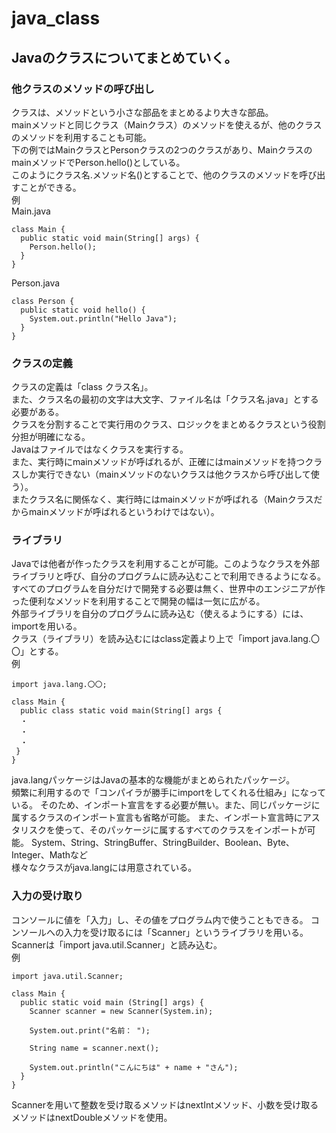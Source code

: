 # java_class
## Javaのクラスについてまとめていく。
### 他クラスのメソッドの呼び出し  
クラスは、メソッドという小さな部品をまとめるより大きな部品。  
mainメソッドと同じクラス（Mainクラス）のメソッドを使えるが、他のクラスのメソッドを利用することも可能。  
下の例ではMainクラスとPersonクラスの2つのクラスがあり、MainクラスのmainメソッドでPerson.hello()としている。    
このようにクラス名.メソッド名()とすることで、他のクラスのメソッドを呼び出すことができる。  
例  
Main.java
```
class Main {
  public static void main(String[] args) {
    Person.hello();
  }
}
```
  
Person.java
```
class Person {
  public static void hello() {
    System.out.println("Hello Java");
  }
}
```

### クラスの定義  
クラスの定義は「class クラス名」。  
また、クラス名の最初の文字は大文字、ファイル名は「クラス名.java」とする必要がある。  
クラスを分割することで実行用のクラス、ロジックをまとめるクラスという役割分担が明確になる。  
Javaはファイルではなくクラスを実行する。  
また、実行時にmainメソッドが呼ばれるが、正確にはmainメソッドを持つクラスしか実行できない（mainメソッドのないクラスは他クラスから呼び出して使う）。  
またクラス名に関係なく、実行時にはmainメソッドが呼ばれる（Mainクラスだからmainメソッドが呼ばれるというわけではない）。  

### ライブラリ
Javaでは他者が作ったクラスを利用することが可能。このようなクラスを外部ライブラリと呼び、自分のプログラムに読み込むことで利用できるようになる。  
すべてのプログラムを自分だけで開発する必要は無く、世界中のエンジニアが作った便利なメソッドを利用することで開発の幅は一気に広がる。  
外部ライブラリを自分のプログラムに読み込む（使えるようにする）には、importを用いる。  
クラス（ライブラリ）を読み込むにはclass定義より上で「import java.lang.〇〇」とする。  
例
```
import java.lang.〇〇;

class Main {
  public class static void main(String[] args {
  ・
  ・
  ・
 }
}
```
java.langパッケージはJavaの基本的な機能がまとめられたパッケージ。  
頻繁に利用するので「コンパイラが勝手にimportをしてくれる仕組み」になっている。
そのため、インポート宣言をする必要が無い。また、同じパッケージに属するクラスのインポート宣言も省略が可能。
また、インポート宣言時にアスタリスクを使って、そのパッケージに属するすべてのクラスをインポートが可能。
System、String、StringBuffer、StringBuilder、Boolean、Byte、Integer、Mathなど  
様々なクラスがjava.langには用意されている。  
  
### 入力の受け取り
コンソールに値を「入力」し、その値をプログラム内で使うこともできる。
コンソールへの入力を受け取るには「Scanner」というライブラリを用いる。  
Scannerは「import java.util.Scanner」と読み込む。  
例
```
import java.util.Scanner;

class Main {
  public static void main (String[] args) {
    Scanner scanner = new Scanner(System.in);
    
    System.out.print("名前： ");

    String name = scanner.next();

    System.out.println("こんにちは" + name + "さん");
  }
}
```
Scannerを用いて整数を受け取るメソッドはnextIntメソッド、小数を受け取るメソッドはnextDoubleメソッドを使用。
